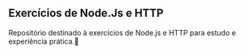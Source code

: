 ## Exercícios de Node.Js e HTTP

<p>
    Repositório destinado à exercícios de Node.js e HTTP para estudo
    e experiência prática.📜
</p>
